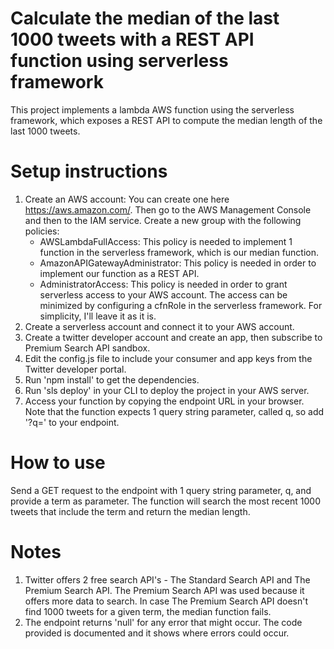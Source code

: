# Calculate the median of the last 1000 tweets with a REST API function using serverless framework

This project implements a lambda AWS function using the serverless framework, which exposes a REST API to compute the median length of the last 1000 tweets.

# Setup instructions

1) Create an AWS account: 
  You can create one here https://aws.amazon.com/. Then go to the AWS Management Console and then to the IAM service. Create a new group     with the following policies:
      - AWSLambdaFullAccess: This policy is needed to implement 1 function in the serverless framework, which is our median function.
      - AmazonAPIGatewayAdministrator: This policy is needed in order to implement our function as a REST API.
      - AdministratorAccess: This policy is needed in order to grant serverless access to your AWS account. The access can be minimized by         configuring a cfnRole in the serverless framework. For simplicity, I'll leave it as it is.
2) Create a serverless account and connect it to your AWS account.
3) Create a twitter developer account and create an app, then subscribe to Premium Search API sandbox.
4) Edit the config.js file to include your consumer and app keys from the Twitter developer portal.
5) Run 'npm install' to get the dependencies.
6) Run 'sls deploy' in your CLI to deploy the project in your AWS server.
7) Access your function by copying the endpoint URL in your browser. 
   Note that the function expects 1 query string parameter, called q, so add '?q=<term>' to your endpoint.
 
# How to use

Send a GET request to the endpoint with 1 query string parameter, q, and provide a term as parameter. The function will search the most recent 1000 tweets that include the term and return the median length.

# Notes

1) Twitter offers 2 free search API's - The Standard Search API and The Premium Search API.
   The Premium Search API was used because it offers more data to search.
   In case The Premium Search API doesn't find 1000 tweets for a given term, the median function fails.
2) The endpoint returns 'null' for any error that might occur. The code provided is documented and it shows where errors could occur.
